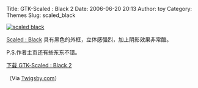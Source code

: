 Title: GTK-Scaled : Black 2
Date: 2006-06-20 20:13
Author: toy
Category: Themes
Slug: scaled_black

[![scaled
black](http://static.flickr.com/58/171222866_6ff58e6f74_m.jpg)](http://www.flickr.com/photos/xxd/171222866/ "Photo Sharing")

[Scaled : Black](http://www.twigsby.com/index.php?postid=107)
具有黑色的外框，立体感强烈，加上阴影效果非常酷。

P.S.作者主页还有些东东不错。

[下载 GTK-Scaled : Black
2](http://www.twigsby.com/linux/ScaledBlack.tar.gz)

（Via [Twigsby.com](http://www.twigsby.com)）
